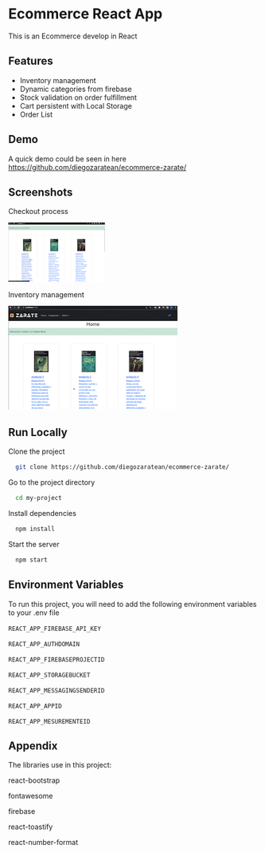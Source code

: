 
# Ecommerce React App

This is an Ecommerce develop in React

## Features

- Inventory management
- Dynamic categories from firebase 
- Stock validation on order fulfillment
- Cart persistent with Local Storage
- Order List


## Demo

A quick demo could be seen in here
https://github.com/diegozaratean/ecommerce-zarate/



## Screenshots

Checkout process

![Screenshot](CheckoutProcess.gif)

Inventory management

![Screenshot](inventorymanagement.gif)





## Run Locally

Clone the project

```bash
  git clone https://github.com/diegozaratean/ecommerce-zarate/
```

Go to the project directory

```bash
  cd my-project
```

Install dependencies

```bash
  npm install
```

Start the server

```bash
  npm start
```


## Environment Variables

To run this project, you will need to add the following environment variables to your .env file

`REACT_APP_FIREBASE_API_KEY`

`REACT_APP_AUTHDOMAIN`

`REACT_APP_FIREBASEPROJECTID`

`REACT_APP_STORAGEBUCKET`

`REACT_APP_MESSAGINGSENDERID`

`REACT_APP_APPID`

`REACT_APP_MESUREMENTEID`


## Appendix

The libraries use in this project:

react-bootstrap

fontawesome

firebase

react-toastify

react-number-format

